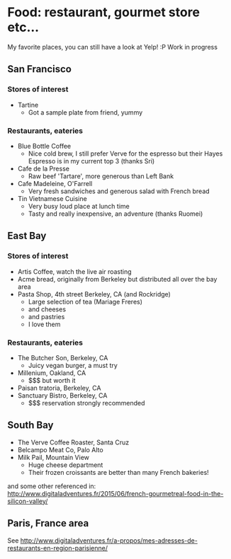 # Food: restaurant, gourmet store etc...

My favorite places, you can still have a look at Yelp! :P
Work in progress

## San Francisco

### Stores of interest

+ Tartine
  * Got a sample plate from friend, yummy

### Restaurants, eateries

+ Blue Bottle Coffee
  * Nice cold brew, I still prefer Verve for the espresso but their Hayes
    Espresso is in my current top 3 (thanks Sri)
+ Cafe de la Presse
  * Raw beef 'Tartare', more generous than Left Bank
+ Cafe Madeleine, O'Farrell
  * Very fresh sandwiches and generous salad with French bread
+ Tin Vietnamese Cuisine
  * Very busy loud place at lunch time
  * Tasty and really inexpensive, an adventure (thanks Ruomei)

## East Bay

### Stores of interest

+ Artis Coffee, watch the live air roasting
+ Acme bread, originally from Berkeley but distributed all over the bay area
+ Pasta Shop, 4th street Berkeley, CA (and Rockridge)
  * Large selection of tea (Mariage Freres)
  * and cheeses
  * and pastries  
  * I love them

### Restaurants, eateries

+ The Butcher Son, Berkeley, CA
  * Juicy vegan burger, a must try
+ Millenium, Oakland, CA
  * $$$ but worth it
+ Paisan tratoria, Berkeley, CA
+ Sanctuary Bistro, Berkeley, CA
  * $$$ reservation strongly recommended

## South Bay

+ The Verve Coffee Roaster, Santa Cruz
+ Belcampo Meat Co, Palo Alto
+ Milk Pail, Mountain View
  * Huge cheese department
  * Their frozen croissants are better than many French bakeries!

and some other referenced in:
http://www.digitaladventures.fr/2015/06/french-gourmetreal-food-in-the-silicon-valley/

## Paris, France area

See http://www.digitaladventures.fr/a-propos/mes-adresses-de-restaurants-en-region-parisienne/
